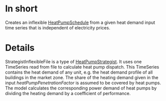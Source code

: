 # In short
Creates an inflexible [HeatPumpSchedule](./HeatPumpSchedule) from a given heat demand input time series that is independent of electricity prices.

# Details
StrategistInflexibleFile is a type of [HeatPumpStrategist](./HeatPumpStrategist).
It uses one TimeSeries read from file to calculate heat pump dispatch. 
This TimeSeries contains the heat demand of any unit, e.g. the heat demand profile of all buildings in the market zone.
The share of the heating demand given in the input *heatPumpPenetrationFactor* is assumed to be covered by heat pumps.
The model calculates the corresponding power demand of heat pumps by dividing the heating demand by a coefficient of performance.
